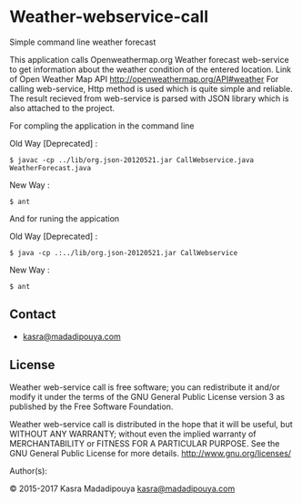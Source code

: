 Weather-webservice-call
=======================

Simple command line weather forecast

This application calls  Openweathermap.org Weather forecast web-service 
to get information about the weather condition of the entered location.
Link of Open Weather Map API
http://openweathermap.org/API#weather
For calling web-service, Http method is used which is quite simple and reliable.
The result recieved from web-service is parsed with JSON library which is also attached to the project.

For compling the application in the command line

Old Way [Deprecated] :

	$ javac -cp ../lib/org.json-20120521.jar CallWebservice.java WeatherForecast.java

New Way :

	$ ant

And for runing the appication

Old Way [Deprecated] :

	$ java -cp .:../lib/org.json-20120521.jar CallWebservice

New Way :

	$ ant

## Contact
* kasra@madadipouya.com  

## License
Weather web-service call is free software; you can redistribute it and/or modify
it under the terms of the GNU General Public License version 3
as published by the Free Software Foundation.

Weather web-service call is distributed in the hope that it will be useful,
but WITHOUT ANY WARRANTY; without even the implied warranty of
MERCHANTABILITY or FITNESS FOR A PARTICULAR PURPOSE.  See the
GNU General Public License for more details.  <http://www.gnu.org/licenses/>

Author(s):

© 2015-2017 Kasra Madadipouya <kasra@madadipouya.com>
